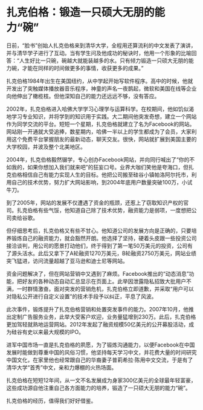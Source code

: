 # 扎克伯格：锻造一只硕大无朋的能力“碗”

日前，“脸书”创始人扎克伯格来到清华大学，全程用还算流利的中文发表了演讲，并与清华学子进行了互动。当有学生问及他成功的秘诀时，他用一个形象的比喻回答：“人生好比一只碗，碗越大就能装越多的水。只有倾力锻造一只硕大无朋的能力碗，才能在同样的时间做更多的事情，收获更多的成果。” 

扎克伯格1984年出生在美国纽约，从中学起开始写软件程序。高中的时候，他就开发出了突触媒体播放器音乐程序，神童的声名一夜鹊起，微软和美国在线等企业向他伸出了橄榄枝。但他深知自己的能力还远远不够，没有答应。 

2002年，扎克伯格进入哈佛大学学习心理学与运算科学。在校期间，他如饥似渴地学习专业知识，并将学到的知识用于实践。大二期间他突发奇想，建立一个网站作为同学交流的平台。短短一个星期，扎克伯格就建立了名为Facebook的网站。网站刚一开通就大受追捧，数星期内，哈佛一半以上的学生都成为了会员，大家利用这个免费平台掌握朋友的最新动态，聊天交友。很快，网站就扩展到美国主要的大学校园，并波及整个北美地区。 

2004年，扎克伯格毅然辍学，专心创办Facebook网站，并向同行喊出了“你的不如我的，如果你想加入我们就来吧”的狂妄口号。业界大咖们笑他是夸海口，但扎克伯格相信自己有能力实现人生的目标。他把公司搬至硅谷小镇帕洛阿尔托市，利用自己的技术优势，努力扩大网站影响，到2004年底用户数量突破100万，小试牛刀。 

到了2005年，网站的发展不仅遭遇了资金的瓶颈，还惹上了窃取知识产权的官司。扎克伯格有些气馁，他知道自己除了技术优势，融资能力是弱项，一度想把公司卖给谷歌。 

但仔细思考后，扎克伯格又有些不甘心。他知道公司的发展方向是正确的，只要培养锻炼自己的融资能力，就会豁然开朗。他选择了坚持，硬着头皮跟一些投资公司接洽谈判，用公司的愿景打动他们，终于得到了第一笔50万美元的投资，公司有了源头活水。此后又拿下了A轮融资1270万美元，B轮融资2750万美元，网站业绩突飞猛进，访问流量超越了亚马逊和迪士尼等网站。 

资金问题解决了，但在网站营销中又遇到了麻烦。Facebook推出的“动态消息”功能，把好友的各种动态自动汇总显示在页面上。此举因泄露隐私招致大批用户不满，一时群情激奋。面对突发的营销危机，扎克伯格立即道歉，并采取“用户可以对隐私公开进行自定义设置”的技术手段予以纠正，平息了风波。 

此次事件，锻炼提升了扎克伯格营销和处置突发事件的能力。2007年10月，他推出定制广告服务业务，此举大受客户欢迎，业务量猛增到230万。此后，扎克伯格更加驾轻就熟地运营网站。2012年发起了融资规模50亿美元的公开募股活动，成为硅谷有史以来最大规模的IPO。 

进军中国市场一直是扎克伯格的夙愿，为了锻炼沟通能力，以便Facebook在中国发展时能做到尊重中国的风俗习惯，他坚持每天学习中文，并花费大量的时间研究中国文化，在家里他也经常跟自己的华裔妻子普莉希拉·陈用中文交流，于是有了清华大学“首秀”中文，亲和力爆棚的火热场面。 

扎克伯格在短短12年间，从一文不名发展成为身家300亿美元的全球最年轻富豪，这些成功源自他注重自己各方面能力的培养，锻造了一只硕大无朋的能力“碗”。 

扎克伯格的经历，值得我们好好借鉴。
